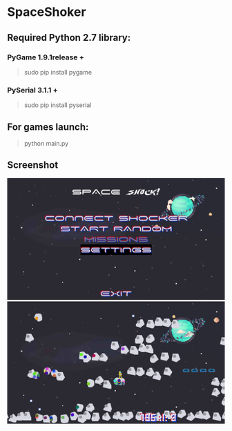 # SpaceShoker
## Required Python 2.7 library: 
### PyGame 1.9.1release + 
 > sudo pip install pygame 
 
### PySerial 3.1.1 + 
 > sudo pip install pyserial




## For games launch:
 > python main.py

## Screenshot
![alt text](https://github.com/Skaper/SpaceShoker/blob/master/screenshot_1.png)
![alt text](https://github.com/Skaper/SpaceShoker/blob/master/screenshot_2.png)
